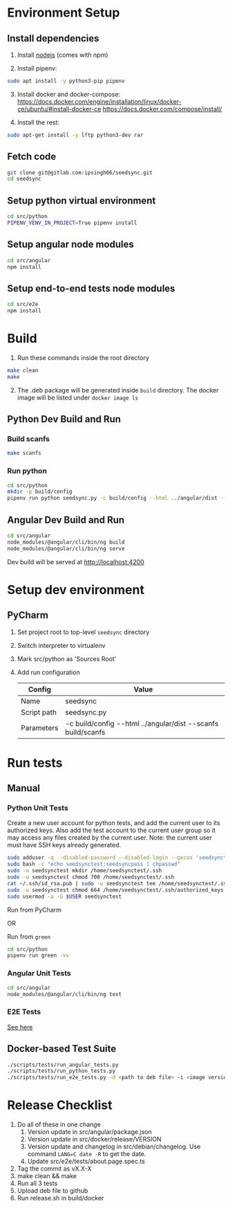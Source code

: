 # Environment Setup

## Install dependencies
1. Install [nodejs](https://joshtronic.com/2019/04/29/how-to-install-node-v12-on-debian-and-ubuntu/) (comes with npm)

2. Install pipenv:

  ```bash
  sudo apt install -y python3-pip pipenv
  ```

3. Install docker and docker-compose:
https://docs.docker.com/engine/installation/linux/docker-ce/ubuntu/#install-docker-ce
https://docs.docker.com/compose/install/

4. Install the rest:
```bash
sudo apt-get install -y lftp python3-dev rar
```

## Fetch code
```bash
git clone git@gitlab.com:ipsingh06/seedsync.git
cd seedsync
```

## Setup python virtual environment
```bash
cd src/python
PIPENV_VENV_IN_PROJECT=True pipenv install
```

## Setup angular node modules
```bash
cd src/angular
npm install
```

## Setup end-to-end tests node modules
```bash
cd src/e2e
npm install
```

# Build

1. Run these commands inside the root directory
```bash
make clean
make
```

2. The .deb package will be generated inside `build` directory.
   The docker image will be listed under `docker image ls`

## Python Dev Build and Run

### Build scanfs

```bash
make scanfs
```

### Run python

```bash
cd src/python
mkdir -p build/config
pipenv run python seedsync.py -c build/config --html ../angular/dist --scanfs build/scanfs
```



## Angular Dev Build and Run

```bash
cd src/angular
node_modules/@angular/cli/bin/ng build
node_modules/@angular/cli/bin/ng serve
```

Dev build will be served at [http://localhost:4200](http://localhost:4200)


# Setup dev environment

## PyCharm
1. Set project root to top-level `seedsync` directory

2. Switch interpreter to virtualenv

3. Mark src/python as 'Sources Root'

4. Add run configuration

   | Config      | Value                                                        |
   | ----------- | ------------------------------------------------------------ |
   | Name        | seedsync                                                     |
   | Script path | seedsync.py                                                  |
   | Parameters  | -c build/config --html ../angular/dist --scanfs build/scanfs |

   

# Run tests

## Manual

### Python Unit Tests

Create a new user account for python tests, and add the current user to its authorized keys.
Also add the test account to the current user group so it may access any files created by the current user.
Note: the current user must have SSH keys already generated.

```bash
sudo adduser -q --disabled-password --disabled-login --gecos 'seedsynctest' seedsynctest
sudo bash -c "echo seedsynctest:seedsyncpass | chpasswd"
sudo -u seedsynctest mkdir /home/seedsynctest/.ssh
sudo -u seedsynctest chmod 700 /home/seedsynctest/.ssh
cat ~/.ssh/id_rsa.pub | sudo -u seedsynctest tee /home/seedsynctest/.ssh/authorized_keys
sudo -u seedsynctest chmod 664 /home/seedsynctest/.ssh/authorized_keys
sudo usermod -a -G $USER seedsynctest
```

Run from PyCharm

OR

Run from ```green```

```bash
cd src/python
pipenv run green -vv
```

### Angular Unit Tests

```bash
cd src/angular
node_modules/@angular/cli/bin/ng test
```

### E2E Tests

[See here](../src/e2e/README.md)

## Docker-based Test Suite

```bash
./scripts/tests/run_angular_tests.py
./scripts/tests/run_python_tests.py
./scripts/tests/run_e2e_tests.py -d <path to deb file> -i <image version>
```

# Release Checklist

1. Do all of these in one change
    1. Version update in src/angular/package.json
    2. Version update in src/docker/release/VERSION
    3. Version update and changelog in src/debian/changelog.
       Use command `LANG=C date -R` to get the date.
    4. Update src/e2e/tests/about.page.spec.ts
2. Tag the commit as vX.X-X
3. make clean && make
4. Run all 3 tests
5. Upload deb file to github
6. Run release.sh in build/docker
